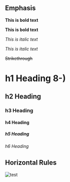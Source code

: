 ## Emphasis

**This is bold text**

__This is bold text__

*This is  italic text*

_This is italic text_

~~Strikethrough~~

# h1 Heading 8-)
## h2 Heading
### h3 Heading
#### h4 Heading
##### h5 Heading
###### h6 Heading


## Horizontal Rules
![test](image.jpg)
